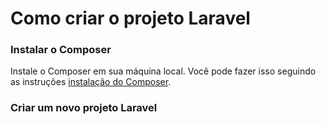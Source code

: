 # Como criar o projeto Laravel
### Instalar o Composer
Instale o Composer em sua máquina local. Você pode fazer isso seguindo as instruções
[instalação do Composer](https://getcomposer.org/download/).
### Criar um novo projeto Laravel

